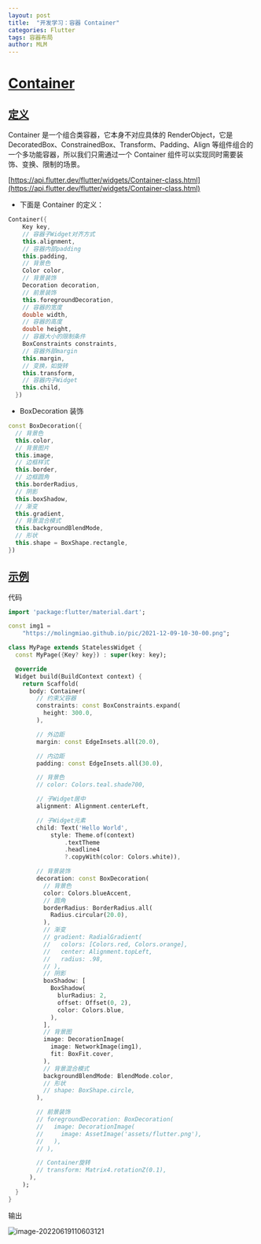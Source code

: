 ```yaml
---
layout: post
title:  "开发学习：容器 Container"
categories: Flutter
tags: 容器布局
author: MLM
---
```

# [Container]()

## [定义]()

Container 是一个组合类容器，它本身不对应具体的 RenderObject，它是 DecoratedBox、ConstrainedBox、Transform、Padding、Align 等组件组合的一个多功能容器，所以我们只需通过一个 Container 组件可以实现同时需要装饰、变换、限制的场景。

[https://api.flutter.dev/flutter/widgets/Container-class.html](https://api.flutter.dev/flutter/widgets/Container-class.html)

* 下面是 Container 的定义：

```dart
Container({
    Key key,
    // 容器子Widget对齐方式
    this.alignment,
    // 容器内部padding
    this.padding,
    // 背景色
    Color color,
    // 背景装饰
    Decoration decoration,
    // 前景装饰
    this.foregroundDecoration,
    // 容器的宽度
    double width,
    // 容器的高度
    double height,
    // 容器大小的限制条件
    BoxConstraints constraints,
    // 容器外部margin
    this.margin,
    // 变换，如旋转
    this.transform,
    // 容器内子Widget
    this.child,
  })
```

* BoxDecoration 装饰

```dart
const BoxDecoration({
  // 背景色
  this.color,
  // 背景图片
  this.image,
  // 边框样式
  this.border,
  // 边框圆角
  this.borderRadius,
  // 阴影
  this.boxShadow,
  // 渐变
  this.gradient,
  // 背景混合模式
  this.backgroundBlendMode,
  // 形状
  this.shape = BoxShape.rectangle,
})
```

## [示例]()

代码

```dart
import 'package:flutter/material.dart';

const img1 =
    "https://molingmiao.github.io/pic/2021-12-09-10-30-00.png";

class MyPage extends StatelessWidget {
  const MyPage({Key? key}) : super(key: key);

  @override
  Widget build(BuildContext context) {
    return Scaffold(
      body: Container(
        // 约束父容器
        constraints: const BoxConstraints.expand(
          height: 300.0,
        ),

        // 外边距
        margin: const EdgeInsets.all(20.0),

        // 内边距
        padding: const EdgeInsets.all(30.0),

        // 背景色
        // color: Colors.teal.shade700,

        // 子Widget居中
        alignment: Alignment.centerLeft,

        // 子Widget元素
        child: Text('Hello World',
            style: Theme.of(context)
                .textTheme
                .headline4
                ?.copyWith(color: Colors.white)),

        // 背景装饰
        decoration: const BoxDecoration(
          // 背景色
          color: Colors.blueAccent,
          // 圆角
          borderRadius: BorderRadius.all(
            Radius.circular(20.0),
          ),
          // 渐变
          // gradient: RadialGradient(
          //   colors: [Colors.red, Colors.orange],
          //   center: Alignment.topLeft,
          //   radius: .98,
          // ),
          // 阴影
          boxShadow: [
            BoxShadow(
              blurRadius: 2,
              offset: Offset(0, 2),
              color: Colors.blue,
            ),
          ],
          // 背景图
          image: DecorationImage(
            image: NetworkImage(img1),
            fit: BoxFit.cover,
          ),
          // 背景混合模式
          backgroundBlendMode: BlendMode.color,
          // 形状
          // shape: BoxShape.circle,
        ),

        // 前景装饰
        // foregroundDecoration: BoxDecoration(
        //   image: DecorationImage(
        //     image: AssetImage('assets/flutter.png'),
        //   ),
        // ),

        // Container旋转
        // transform: Matrix4.rotationZ(0.1),
      ),
    );
  }
}
```

输出

![image-20220619110603121](https://molingmiao.github.io/tag/image-20220619110603121.png)
